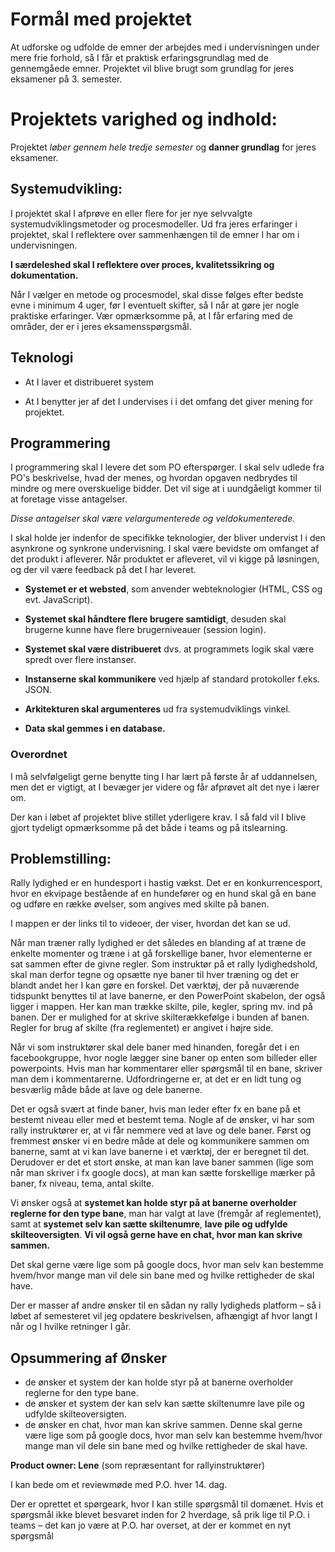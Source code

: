 # Formål med projektet

At udforske og udfolde de emner der arbejdes med i undervisningen under mere frie forhold, så I får et praktisk erfaringsgrundlag med de gennemgåede emner. 
Projektet vil blive brugt som grundlag for jeres eksamener på 3. semester.

# Projektets varighed og indhold:

Projektet *løber gennem hele tredje semester* og **danner grundlag** for jeres eksamener.

## Systemudvikling:

I projektet skal I afprøve en eller flere for jer nye selvvalgte systemudviklingsmetoder og procesmodeller. 
Ud fra jeres erfaringer i projektet, skal I reflektere over sammenhængen til de emner I har om i undervisningen. 

**I særdeleshed skal I reflektere over proces, kvalitetssikring og dokumentation.** 

Når I vælger en metode og procesmodel, skal disse følges efter bedste evne i minimum 4 uger, før I eventuelt skifter, så I når at gøre jer nogle praktiske erfaringer.
Vær opmærksomme på, at I får erfaring med de områder, der er i jeres eksamensspørgsmål.

## Teknologi

- At I laver et distribueret system

- At I benytter jer af det I undervises i i det omfang det giver mening for projektet.

## Programmering

I programmering skal I levere det som PO efterspørger. I skal selv udlede fra PO's beskrivelse, hvad der menes, og hvordan opgaven nedbrydes til mindre og mere overskuelige bidder. 
Det vil sige at i uundgåeligt kommer til at foretage visse antagelser. 

*Disse antagelser skal være velargumenterede og veldokumenterede.*

I skal holde jer indenfor de specifikke teknologier, der bliver undervist I i den asynkrone og synkrone undervisning. 
I skal være bevidste om omfanget af det produkt i afleverer. 
Når produktet er afleveret, vil vi kigge på løsningen, og der vil være feedback på det I har leveret.

- **Systemet er et websted**, som anvender webteknologier (HTML, CSS og evt. JavaScript).

- **Systemet skal håndtere flere brugere samtidigt**, desuden skal brugerne kunne have flere brugerniveauer (session login).

- **Systemet skal være distribueret** dvs. at programmets logik skal være spredt over flere instanser.

- **Instanserne skal kommunikere** ved hjælp af standard protokoller f.eks. JSON.

- **Arkitekturen skal argumenteres** ud fra systemudviklings vinkel.

- **Data skal gemmes i en database.**

### Overordnet

I må selvfølgeligt gerne benytte ting I har lært på første år af uddannelsen, men det er vigtigt, at I bevæger jer videre og får afprøvet alt det nye i lærer om.

Der kan i løbet af projektet blive stillet yderligere krav. 
I så fald vil I blive gjort tydeligt opmærksomme på det både i teams og på itslearning.

## Problemstilling:
Rally lydighed er en hundesport i hastig vækst. Det er en konkurrencesport, hvor en ekvipage bestående af en hundefører 
og en hund skal gå en bane og udføre en række øvelser, som angives med skilte på banen.

I mappen er der links til to videoer, der viser, hvordan det kan se ud.

Når man træner rally lydighed er det således en blanding af at træne de enkelte momenter og træne i at gå forskellige baner, 
hvor elementerne er sat sammen efter de givne regler.
Som instruktør på et rally lydighedshold, skal man derfor tegne og opsætte nye baner til hver træning og det er blandt andet her I kan gøre en forskel.
Det værktøj, der på nuværende tidspunkt benyttes til at lave banerne, er den PowerPoint skabelon, der også ligger i mappen. 
Her kan man trække skilte, pile, kegler, spring mv. ind på banen. Der er mulighed for at skrive skilterækkefølge i bunden af banen. 
Regler for brug af skilte (fra reglementet) er angivet i højre side.

Når vi som instruktører skal dele baner med hinanden, foregår det i en facebookgruppe, hvor nogle lægger sine baner op enten som billeder eller powerpoints. 
Hvis man har kommentarer eller spørgsmål til en bane, skriver man dem i kommentarerne.
Udfordringerne er, at det er en lidt tung og besværlig måde både at lave og dele banerne. 

Det er også svært at finde baner, hvis man leder efter fx en bane på et bestemt niveau eller med et bestemt tema.
Nogle af de ønsker, vi har som rally instruktører er, at vi får nemmere ved at lave og dele baner.
Først og fremmest ønsker vi en bedre måde at dele og kommunikere sammen om banerne, samt at vi kan lave banerne i et værktøj, der er beregnet til det.
Derudover er det et stort ønske, at man kan lave baner sammen (lige som når man skriver i fx google docs), 
at man kan sætte forskellige mærker på baner, fx niveau, tema, antal skilte.

Vi ønsker også at **systemet kan holde styr på at banerne overholder reglerne for den type bane**, man har valgt at lave (fremgår af reglementet), 
samt at **systemet selv kan sætte skiltenumre**, **lave pile og udfylde skilteoversigten**.
**Vi vil også gerne have en chat, hvor man kan skrive sammen.**

Det skal gerne være lige som på google docs, hvor man selv kan bestemme hvem/hvor mange man vil dele sin bane med og hvilke rettigheder de skal have.

Der er masser af andre ønsker til en sådan ny rally lydigheds platform – så i løbet af semesteret vil jeg opdatere beskrivelsen, 
afhængigt af hvor langt I når og I hvilke retninger I går.

## Opsummering af Ønsker
- de ønsker et system der kan holde styr på at banerne overholder reglerne for den type bane.
- de ønsker et system der kan selv kan sætte skiltenumre lave pile og udfylde skilteoversigten.
- de ønsker en chat, hvor man kan skrive sammen. Denne skal gerne være lige som på google docs, hvor man selv kan bestemme hvem/hvor mange man vil dele sin bane med og hvilke rettigheder de skal have.


**Product owner: Lene** (som repræsentant for rallyinstruktører)

I kan bede om et reviewmøde med P.O. hver 14. dag.

Der er oprettet et spørgeark, hvor I kan stille spørgsmål til domænet. 
Hvis et spørgsmål ikke blevet besvaret inden for 2 hverdage, så prik lige til P.O. i teams – 
det kan jo være at P.O. har overset, at der er kommet en nyt spørgsmål 

